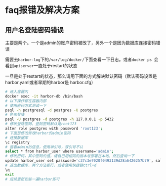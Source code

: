 # faq报错及解决方案
## 用户名登陆密码错误

主要是两个。一个是admin的账户密码被改了，另外一个是因为数据库连接密码错误

需要去`harbor-log`下的`/var/log/docker/`下面查看一下日志。或者`docker ps `会看到`apiserver`一直处于restart的状态

一旦是处于restart的状态，那么请用下面的方式解决默认密码（默认密码设置是harbor.yaml或者早期的harbor是 harbor.cfg）

```bash
# 进入容器内
docker exec -it harbor-db /bin/bash
# 以下操作都在容器内部
# 使用密码方式测试一下
psql -h postgresql -d postgres -U postgres
# 免密登陆
psql -U postgres -d postgres -h 127.0.0.1 -p 5432
# 修改登陆密码，登陆密码默认是root123
alter role postgres with password 'root123';
# 下面是修改修改harbor的admin密码
# 连接数据库
\c registry
# 查看admin的信息，使用单引号，双引号不认
select * from harbor_user where username='admin';
# 修改密码，其中密码的值，请自己用相同的版本号部署在本地，然后查询一下
update harbor_user set password='c37c3e7020f0493139d28a6426257b79', salt='qamm0okqhfn3vjysadwhk290cftrae92' where username='admin';
# 退出数据库，两个方法都行，或者使用快捷键ctrl+d
\q
exit
# 后续重新安装一遍harbor即可

```
